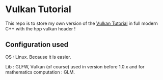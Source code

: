 # Vulkan Tutorial
This repo is to store my own version of the [Vulkan Tutorial](https://vulkan-tutorial.com) in full modern C++ with the hpp vulkan header !

## Configuration used
OS : Linux. Because it is easier.

Lib : GLFW, Vulkan (of course) used in version before 1.0.x and for mathematics computation : GLM.